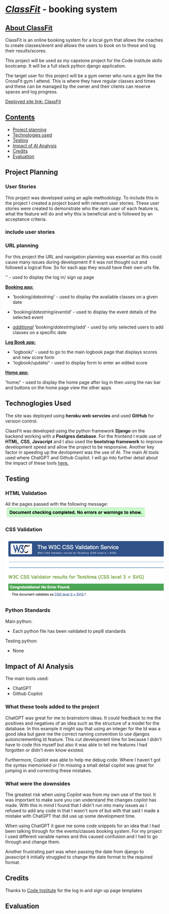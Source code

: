 # <ins>*ClassFit*</ins> - booking system

## <ins>About ClassFit</ins>
ClassFit is an online booking system for a local gym that allows the coaches to create classes/event and allows the users to book on to these and log their results/scores.

This project will be used as my capstone project for the Code Institute skills bootcamp. It will be a full stack python django application.

The target user for this project will be a gym owner who runs a gym like the CrossFit gym I attend. This is where they have regular classes and times and these can be managed by the owner and their clients can reserve spaces and log progress.

<ins>Deployed site link: </ins>[ClassFit](https://classfit-9bcca60104a7.herokuapp.com/)

## <ins>Contents</ins>

- [Project planning](#project-planning)
- [Technologies used](#technoglogies-used)
- [Testing](#testing)
- [Impact of AI Analysis](#impact-of-ai-analysis)
- [Credits](#credits)
- [Evaluation](#evaluation)


## Project Planning

### User Stories

This project was developed using an agile methodology. To include this in the project I created a project board with relevant user stories.
These user stories were created to demonstrate who the main user of each feature is, what the feature will do and why this is beneficial and is followed by an acceptance criteria.


### include user stories

### URL planning

For this project the URL and navigation planning was essential as this could cause many issues during development if it was not thought out and followed a logical flow. So for each app they would have their own urls file.

'' - used to display the log in/ sign up page

<ins>**Booking app:**</ins>

- 'booking/*datestring*' - used to display the available classes on a given date
- 'booking/*datestring*/*eventid*' - used to display the event details of the selected event

- <ins>*additional*</ins> 'booking/*datestring*/add' - used by only selected users to add classes on a specific date

<ins>**Log Book app:**</ins>

- 'logbook/' - used to go to the main logbook page that displays scores and new score form
- 'logbook/update/' - used to display form to enter an edited score

<ins>**Home app:**</ins>

'home/' - used to display the home page after log in then using the nav bar and buttons on the home page view the other apps


## Technoglogies Used

The site was deployed using **heroku web servcies** and used **GitHub** for version control.

ClassFit was developed using the python framework **Django** on the backend working with a **Postgres database**. For the frontend I made use of **HTML**, **CSS**, **Javacript** and I also used the **bootstrap framework** to improve development speed and allow the project to be responsive. Another key factor in speeding up the devlopment was the use of AI. The main AI tools used where ChatGPT and Github Copilot. I will go into further detail about the impact of these tools [here.](#impact-of-ai-analysis)



## Testing

### HTML Validation
All the pages passed with the following message:
![image](readMe-images/HTML-validation.png)

### CSS Validation 

![image](readMe-images/CSS-validation.png)

### Python Standards

Main python:
- Each python file has been validated to pep8 standards 

Testing python:
- None












## Impact of AI Analysis

The main tools used:

 - ChatGPT
 - Github Copilot

 ### What these tools added to the project

 ChatGPT was great for me to brainstorm ideas. It could feedback to me the positives and negatives of an idea such as the structure of a model for the database. In this example it might say that using an integer for the Id was a good idea but gave me the correct naming convention to use djangos autoincrementing Id feature. This cut development time for because I didn't have to code this myself but also it was able to tell me features I had forgotten or didn't even know existed.

 Furthermore, Copilot was able to help me debug code. Where I haven't got the syntax memorised or I'm missing a small detail copilot was great for jumping in and correcting these mistakes.

 ### What were the downsides

 The greatest risk when using Copilot was from my own use of the tool. It was important to make sure you can understand the changes copilot has made. With this in mind I found that I didn't run into many issues as I refused to add any code in that I wasn't sure of but with that said I made a mistake with ChatGPT that did use up some development time.

 When using ChatGPT it gave me some code snippets for an idea that I had been talking through for the events/classes booking system. For my project I used different variable names and this caused confusion and I had to go through and change them.

 Another frustrating part was when passing the date from django to javascript it initially struggled to change the date format to the required format.


## Credits

Thanks to [Code Institute](https://github.com/Code-Institute-Solutions/blog/tree/main/11_authorisation/03_custom_template/templates) for the log in and sign up page templates

 ## Evaluation
